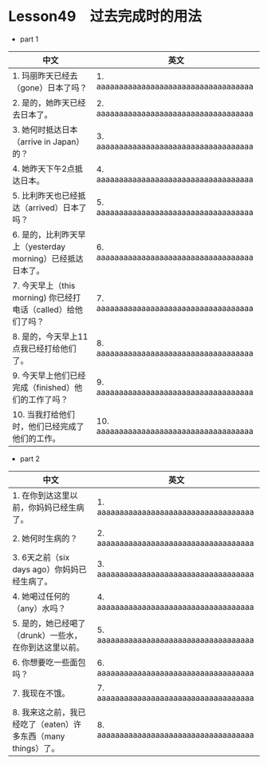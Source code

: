 
# Lesson49　过去完成时的用法

- part 1

| 中文                                                          | 英文                                    |
| ------------------------------------------------------------- | --------------------------------------- |
| 1. 玛丽昨天已经去（gone）日本了吗？                           | 1. aaaaaaaaaaaaaaaaaaaaaaaaaaaaaaaaaaa  |
| 2. 是的，她昨天已经去日本了。                                 | 2. aaaaaaaaaaaaaaaaaaaaaaaaaaaaaaaaaaa  |
| 3. 她何时抵达日本（arrive in Japan）的？                      | 3. aaaaaaaaaaaaaaaaaaaaaaaaaaaaaaaaaaa  |
| 4. 她昨天下午2点抵达日本。                                    | 4. aaaaaaaaaaaaaaaaaaaaaaaaaaaaaaaaaaa  |
| 5. 比利昨天也已经抵达（arrived）日本了吗？                    | 5. aaaaaaaaaaaaaaaaaaaaaaaaaaaaaaaaaaa  |
| 6. 是的，比利昨天早上（yesterday morning）已经抵达日本了。    | 6. aaaaaaaaaaaaaaaaaaaaaaaaaaaaaaaaaaa  |
| 7. 今天早上（this morning) 你已经打电话（called）给他们了吗？ | 7. aaaaaaaaaaaaaaaaaaaaaaaaaaaaaaaaaaa  |
| 8. 是的，今天早上11点我已经打给他们了。                       | 8. aaaaaaaaaaaaaaaaaaaaaaaaaaaaaaaaaaa  |
| 9. 今天早上他们已经完成（finished）他们的工作了吗？           | 9. aaaaaaaaaaaaaaaaaaaaaaaaaaaaaaaaaaa  |
| 10. 当我打给他们时，他们已经完成了他们的工作。                | 10. aaaaaaaaaaaaaaaaaaaaaaaaaaaaaaaaaaa |

- part 2

| 中文                                                          | 英文                                   |
| ------------------------------------------------------------- | -------------------------------------- |
| 1. 在你到达这里以前，你妈妈已经生病了。                       | 1. aaaaaaaaaaaaaaaaaaaaaaaaaaaaaaaaaaa |
| 2. 她何时生病的？                                             | 2. aaaaaaaaaaaaaaaaaaaaaaaaaaaaaaaaaaa |
| 3. 6天之前（six days ago）你妈妈已经生病了。                  | 3. aaaaaaaaaaaaaaaaaaaaaaaaaaaaaaaaaaa |
| 4. 她喝过任何的（any）水吗？                                  | 4. aaaaaaaaaaaaaaaaaaaaaaaaaaaaaaaaaaa |
| 5. 是的，她已经喝了（drunk）一些水，在你到达这里以前。        | 5. aaaaaaaaaaaaaaaaaaaaaaaaaaaaaaaaaaa |
| 6. 你想要吃一些面包吗？                                       | 6. aaaaaaaaaaaaaaaaaaaaaaaaaaaaaaaaaaa |
| 7. 我现在不饿。                                               | 7. aaaaaaaaaaaaaaaaaaaaaaaaaaaaaaaaaaa |
| 8. 我来这之前，我已经吃了（eaten）许多东西（many things）了。 | 8. aaaaaaaaaaaaaaaaaaaaaaaaaaaaaaaaaaa |
